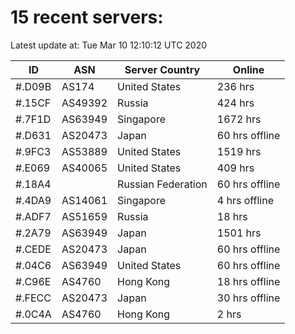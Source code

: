 # 15 recent servers:

Latest update at: Tue Mar 10 12:10:12 UTC 2020

| ID | ASN | Server Country | Online |
| -- | --- | -------------- | ------ |
| #.D09B | AS174 | United States | 236 hrs |
| #.15CF | AS49392 | Russia | 424 hrs |
| #.7F1D | AS63949 | Singapore | 1672 hrs |
| #.D631 | AS20473 | Japan | 60 hrs offline |
| #.9FC3 | AS53889 | United States | 1519 hrs |
| #.E069 | AS40065 | United States | 409 hrs |
| #.18A4 |  | Russian Federation | 60 hrs offline |
| #.4DA9 | AS14061 | Singapore | 4 hrs offline |
| #.ADF7 | AS51659 | Russia | 18 hrs |
| #.2A79 | AS63949 | Japan | 1501 hrs |
| #.CEDE | AS20473 | Japan | 60 hrs offline |
| #.04C6 | AS63949 | United States | 60 hrs offline |
| #.C96E | AS4760 | Hong Kong | 18 hrs offline |
| #.FECC | AS20473 | Japan | 30 hrs offline |
| #.0C4A | AS4760 | Hong Kong | 2 hrs |


